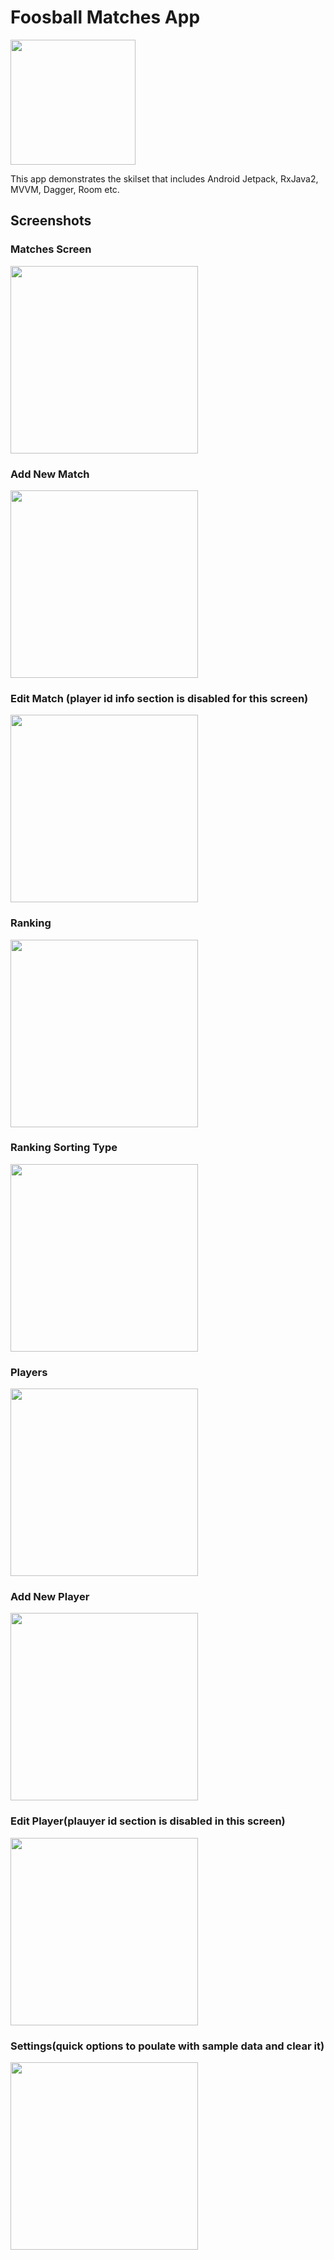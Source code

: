 # Foosball Matches App
<img src="https://github.com/user-attachments/assets/d97e68c6-c8fb-40d8-8efb-e9d7e94b96ac" width="200" />

This app demonstrates the skilset that includes Android Jetpack, RxJava2, MVVM, Dagger, Room etc.

## Screenshots

### Matches Screen
<img src="https://github.com/user-attachments/assets/e905f65c-305b-4f03-a890-1df3d0bf78c0" width="300" />

### Add New Match
<img src="https://github.com/user-attachments/assets/9192416e-d591-415d-8cc2-8a78a2205b87" width="300" />

### Edit Match (player id info section is disabled for this screen)
<img src="https://github.com/user-attachments/assets/d330f4c2-2ebf-4c03-8fb7-7a101f53af8a" width="300" />

### Ranking
<img src="https://github.com/user-attachments/assets/779947f9-99de-4c94-95dc-a6797da84c17" width="300" />

### Ranking Sorting Type
<img src="https://github.com/user-attachments/assets/2813bd32-d807-4f9d-ab59-0305d9499659" width="300" />

### Players
<img src="https://github.com/user-attachments/assets/4687d911-e71b-4467-ac13-2033dd9cee42" width="300" />

### Add New Player
<img src="https://github.com/user-attachments/assets/70170555-c073-407d-801f-b6dd142eed67" width="300" />

### Edit Player(plauyer id section is disabled in this screen)
<img src="https://github.com/user-attachments/assets/96351945-513d-4155-882b-c9d6ac186fb8" width="300" />

### Settings(quick options to poulate with sample data and clear it)
<img src="https://github.com/user-attachments/assets/cdb934a2-2733-42b7-b135-48a366538fca" width="300" />
